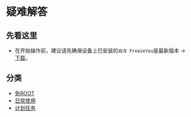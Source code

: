 # 疑难解答

## 先看这里
- 在开始操作前，建议请先确保设备上已安装的`自冻 FreezeYou`是最新版本 → [下载](../download/)。

## 分类
- [免ROOT](./mroot.md)
- [日常使用](./daily.md)
- [计划任务](./schedules.md)

